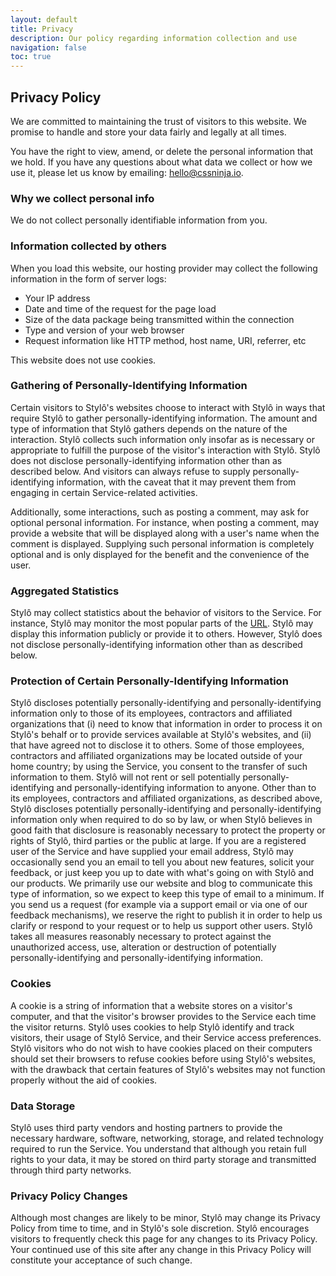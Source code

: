 ```yaml
---
layout: default
title: Privacy
description: Our policy regarding information collection and use
navigation: false
toc: true
---
```


## Privacy Policy
We are committed to maintaining the trust of visitors to this website. We promise to handle and store your data fairly and legally at all times.

You have the right to view, amend, or delete the personal information that we hold. If you have any questions about what data we collect or how we use it, please let us know by emailing: hello@cssninja.io.

### Why we collect personal info

We do not collect personally identifiable information from you.

### Information collected by others

When you load this website, our hosting provider may collect the following information in the form of server logs:

- Your IP address
- Date and time of the request for the page load
- Size of the data package being transmitted within the connection
- Type and version of your web browser
- Request information like HTTP method, host name, URI, referrer, etc

This website does not use cookies.

### Gathering of Personally-Identifying Information
Certain visitors to Stylô's websites choose to interact with Stylô in ways that require Stylô to gather personally-identifying information. The amount and type of information that Stylô gathers depends on the nature of the interaction. Stylô collects such information only insofar as is necessary or appropriate to fulfill the purpose of the visitor's interaction with Stylô. Stylô does not disclose personally-identifying information other than as described below. And visitors can always refuse to supply personally-identifying information, with the caveat that it may prevent them from engaging in certain Service-related activities.

Additionally, some interactions, such as posting a comment, may ask for optional personal information. For instance, when posting a comment, may provide a website that will be displayed along with a user's name when the comment is displayed. Supplying such personal information is completely optional and is only displayed for the benefit and the convenience of the user.

### Aggregated Statistics
Stylô may collect statistics about the behavior of visitors to the Service. For instance, Stylô may monitor the most popular parts of the [URL](#aggregated-statistics). Stylô may display this information publicly or provide it to others. However, Stylô does not disclose personally-identifying information other than as described below.

### Protection of Certain Personally-Identifying Information
Stylô discloses potentially personally-identifying and personally-identifying information only to those of its employees, contractors and affiliated organizations that (i) need to know that information in order to process it on Stylô's behalf or to provide services available at Stylô's websites, and (ii) that have agreed not to disclose it to others. Some of those employees, contractors and affiliated organizations may be located outside of your home country; by using the Service, you consent to the transfer of such information to them. Stylô will not rent or sell potentially personally-identifying and personally-identifying information to anyone. Other than to its employees, contractors and affiliated organizations, as described above, Stylô discloses potentially personally-identifying and personally-identifying information only when required to do so by law, or when Stylô believes in good faith that disclosure is reasonably necessary to protect the property or rights of Stylô, third parties or the public at large. If you are a registered user of the Service and have supplied your email address, Stylô may occasionally send you an email to tell you about new features, solicit your feedback, or just keep you up to date with what's going on with Stylô and our products. We primarily use our website and blog to communicate this type of information, so we expect to keep this type of email to a minimum. If you send us a request (for example via a support email or via one of our feedback mechanisms), we reserve the right to publish it in order to help us clarify or respond to your request or to help us support other users. Stylô takes all measures reasonably necessary to protect against the unauthorized access, use, alteration or destruction of potentially personally-identifying and personally-identifying information.

### Cookies
A cookie is a string of information that a website stores on a visitor's computer, and that the visitor's browser provides to the Service each time the visitor returns. Stylô uses cookies to help Stylô identify and track visitors, their usage of Stylô Service, and their Service access preferences. Stylô visitors who do not wish to have cookies placed on their computers should set their browsers to refuse cookies before using Stylô's websites, with the drawback that certain features of Stylô's websites may not function properly without the aid of cookies.

### Data Storage
Stylô uses third party vendors and hosting partners to provide the necessary hardware, software, networking, storage, and related technology required to run the Service. You understand that although you retain full rights to your data, it may be stored on third party storage and transmitted through third party networks.

### Privacy Policy Changes
Although most changes are likely to be minor, Stylô may change its Privacy Policy from time to time, and in Stylô's sole discretion. Stylô encourages visitors to frequently check this page for any changes to its Privacy Policy. Your continued use of this site after any change in this Privacy Policy will constitute your acceptance of such change.